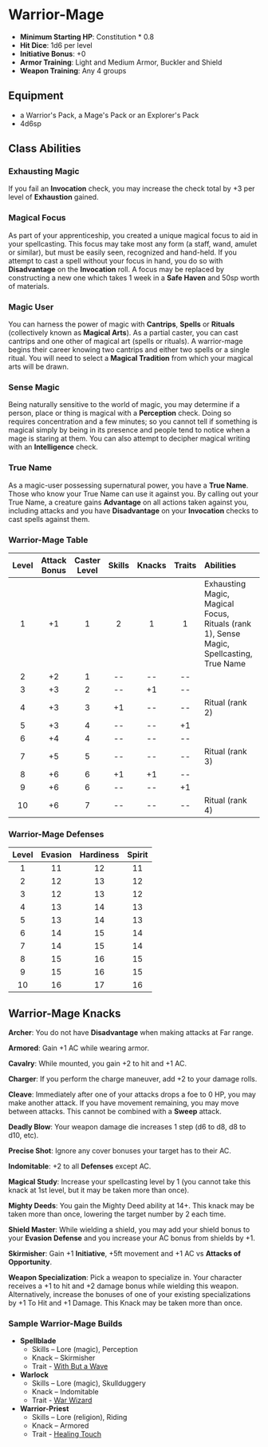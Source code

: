 # Warrior-Mage

- **Minimum Starting HP**: Constitution * 0.8
- **Hit Dice**: 1d6 per level
- **Initiative Bonus**: +0
- **Armor Training**: Light and Medium Armor, Buckler and Shield
- **Weapon Training**: Any 4 groups

## Equipment
- a Warrior's Pack, a Mage's Pack or an Explorer's Pack
- 4d6sp

## Class Abilities

### Exhausting Magic
If you fail an **Invocation** check, you may increase the check total by +3 per level of **Exhaustion** gained.

### Magical Focus
As part of your apprenticeship, you created a unique magical focus to aid in your spellcasting.  This focus may take most any form (a staff, wand, amulet or similar), but must be easily seen, recognized and hand-held.  If you attempt to cast a spell without your focus in hand, you do so with **Disadvantage** on the **Invocation** roll.  A focus may be replaced by constructing a new one which takes 1 week in a **Safe Haven** and 50sp worth of materials.

### Magic User
You can harness the power of magic with **Cantrips**, **Spells** or **Rituals** (collectively known as **Magical Arts**).  As a partial caster, you can cast cantrips and one other of magical art (spells or rituals).  A warrior-mage begins their career knowing two cantrips and either two spells or a single ritual.  You will need to select a **Magical Tradition** from which your magical arts will be drawn.

### Sense Magic
Being naturally sensitive to the world of magic, you may determine if a person, place or thing is magical with a **Perception** check.  Doing so requires concentration and a few minutes; so you cannot tell if something is magical simply by being in its presence and people tend to notice when a mage is staring at them.  You can also attempt to decipher magical writing with an **Intelligence** check.

### True Name
As a magic-user possessing supernatural power, you have a **True Name**.  Those who know your True Name can use it against you.  By calling out your True Name, a creature gains **Advantage** on all actions taken against you, including attacks and you have **Disadvantage** on your **Invocation** checks to cast spells against them.

### Warrior-Mage Table
| Level | Attack<br/>Bonus | Caster<br/>Level | Skills | Knacks | Traits | Abilities |
|:---:|:---:|:---:|:---:|:---:|:---:|:---|
|  1 | +1 | 1 |  2 |  1 |  1 | Exhausting Magic, Magical Focus, Rituals (rank 1), Sense Magic, Spellcasting, True Name |
|  2 | +2 | 1 | -- | -- | -- |  |
|  3 | +3 | 2 | -- | +1 | -- |  |
|  4 | +3 | 3 | +1 | -- | -- | Ritual (rank 2) |
|  5 | +3 | 4 | -- | -- | +1 |  |
|  6 | +4 | 4 | -- | -- | -- |  |
|  7 | +5 | 5 | -- | -- | -- | Ritual (rank 3) |
|  8 | +6 | 6 | +1 | +1 | -- |  |
|  9 | +6 | 6 | -- | -- | +1 |  |
| 10 | +6 | 7 | -- | -- | -- | Ritual (rank 4) |

### Warrior-Mage Defenses
| Level | Evasion | Hardiness | Spirit |
|:-----:|:-------:|:---------:|:------:|
|   1   |    11   |     12    |   11   |
|   2   |    12   |     13    |   12   |
|   3   |    12   |     13    |   12   |
|   4   |    13   |     14    |   13   |
|   5   |    13   |     14    |   13   |
|   6   |    14   |     15    |   14   |
|   7   |    14   |     15    |   14   |
|   8   |    15   |     16    |   15   |
|   9   |    15   |     16    |   15   |
|  10   |    16   |     17    |   16   |

## Warrior-Mage Knacks

**Archer**: You do not have **Disadvantage** when making attacks at Far range.

**Armored**: Gain +1 AC while wearing armor.

**Cavalry**: While mounted, you gain +2 to hit and +1 AC.

**Charger**: If you perform the charge maneuver, add +2 to your damage rolls.

**Cleave**: Immediately after one of your attacks drops a foe to 0 HP, you may make another attack.  If you have movement remaining, you may move between attacks.  This cannot be combined with a **Sweep** attack.

**Deadly Blow**: Your weapon damage die increases 1 step (d6 to d8, d8 to d10, etc).

**Precise Shot**: Ignore any cover bonuses your target has to their AC.

**Indomitable**: +2 to all **Defenses** except AC.

**Magical Study**: Increase your spellcasting level by 1 (you cannot take this knack at 1st level, but it may be taken more than once).

**Mighty Deeds**: You gain the Mighty Deed ability at 14+.  This knack may be taken more than once, lowering the target number by 2 each time.

**Shield Master**: While wielding a shield, you may add your shield bonus to your **Evasion Defense** and you increase your AC bonus from shields by +1.

**Skirmisher**: Gain +1 **Initiative**, +5ft movement and +1 AC vs **Attacks of Opportunity**.

**Weapon Specialization**: Pick a weapon to specialize in.  Your character receives a +1 to hit and +2 damage bonus while wielding this weapon.  Alternatively, increase the bonuses of one of your existing specializations by +1 To Hit and +1 Damage.  This Knack may be taken more than once.

### Sample Warrior-Mage Builds
- **Spellblade** 
	- Skills – Lore (magic), Perception
	- Knack – Skirmisher
	- Trait - [With But a Wave](Traits.md#with-but-a-wave)
- **Warlock** 
	- Skills – Lore (magic), Skullduggery
	- Knack – Indomitable
	- Trait - [War Wizard](Traits.md#war-wizard)
- **Warrior-Priest** 
	- Skills – Lore (religion), Riding
	- Knack – Armored
	- Trait - [Healing Touch](Traits.md#healing-touch)
